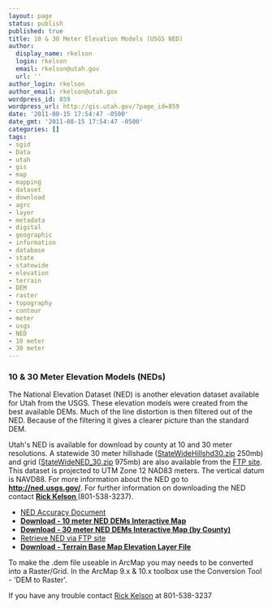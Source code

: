 ```yaml
---
layout: page
status: publish
published: true
title: 10 & 30 Meter Elevation Models (USGS NED)
author:
  display_name: rkelson
  login: rkelson
  email: rkelson@utah.gov
  url: ''
author_login: rkelson
author_email: rkelson@utah.gov
wordpress_id: 859
wordpress_url: http://gis.utah.gov/?page_id=859
date: '2011-08-15 17:54:47 -0500'
date_gmt: '2011-08-15 17:54:47 -0500'
categories: []
tags:
- sgid
- Data
- utah
- gis
- map
- mapping
- dataset
- download
- agrc
- layer
- metadata
- digital
- geographic
- information
- database
- state
- statewide
- elevation
- terrain
- DEM
- raster
- topography
- contour
- meter
- usgs
- NED
- 10 meter
- 30 meter
---
```

<h3>10 &amp; 30 Meter Elevation Models (NEDs)</h3>
<p>The National Elevation Dataset (NED) is another elevation dataset available for Utah from the USGS. These elevation models were created from the best available DEMs. Much of the line distortion is then filtered out of the NED. Because of the filtering it gives a clearer picture than the standard DEM.</p>
<p>Utah's NED is available for download by county at 10 and 30 meter resolutions. A statewide 30 meter hillshade (<a href="ftp://ftp.agrc.utah.gov/NED/NED30/StatewideHillshd30meter.zip">StateWideHillshd30.zip</a> 250mb) and grid (<a href="ftp://ftp.agrc.utah.gov/NED/NED30/StatewideNED_30meter.zip">StateWideNED_30.zip</a> 975mb) are also available from the <a href="ftp://ftp.agrc.utah.gov/NED/NED30/" target="_blank">FTP site</a>. This dataset is projected to UTM Zone 12 NAD83 meters. The vertical datum is NAVD88. For more information about the NED go to <a href="http://ned.usgs.gov/"><strong>http://ned.usgs.gov/</strong></a>. For further information on downloading the NED contact <a href="mailto:rkelson@utah.gov"><strong>Rick Kelson </strong></a>(801-538-3237).</p>
<ul>
<li><a href="http://gis.utah.gov/wp-content/uploads/NED_accuracy_assessment.doc">NED Accuracy Document</a></li>
<li><strong><a href="http://raster.utah.gov/?cat=10%20Meter%20NED%20%7BDEM%7D">Download - 10 meter NED DEMs Interactive Map </a></strong></li>
<li><strong><a href="http://raster.utah.gov/?cat=30%20Meter%20NED%20%7BDEM%7D">Download - 30 meter NED DEMs Interactive Map (by County)</a></strong></li>
<li><a href="ftp://ftp.agrc.utah.gov/NED">Retrieve NED via FTP site </a></li>
<li><strong><a href="ftp://ftp.agrc.utah.gov/DEM/10meter_dem/SGID10.RASTER.DEM_10METER_Terrain.lyr">Download - Terrain Base Map Elevation Layer File </a></strong></li>
</ul>
<p>To make the .dem file useable in ArcMap you may needs to be converted into a Raster/Grid. In the ArcMap 9.x & 10.x toolbox use the Conversion Tool - 'DEM to Raster'.
</li>
<p>If you have any trouble contact <a href="mailto:rkelson@utah.gov">Rick Kelson</a>  at 801-538-3237</li>
